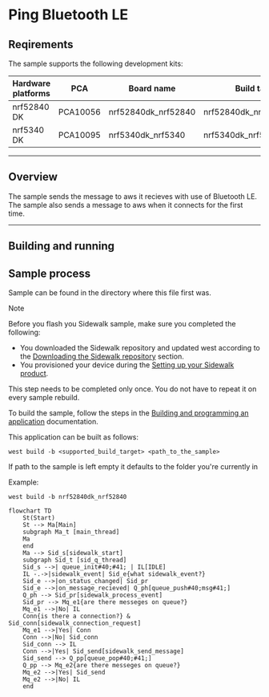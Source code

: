# Ping Bluetooth LE

## Reqirements

The sample supports the following development kits:

|Hardware platforms|PCA|Board name|Build target|
|---|---|---|---|
|nrf52840 DK|PCA10056|nrf52840dk_nrf52840|nrf52840dk_nrf52840|
|nrf5340 DK|PCA10095|nrf5340dk_nrf5340|nrf5340dk_nrf5340_cpuapp|

---

## Overview

The sample sends the message to aws it recieves with use of Bluetooth LE. The sample also sends a message to aws when it connects for the first time.

---

## Building and running

## Sample process

Sample can be found in the directory where this file first was.

> [!NOTE]
>
> Before you flash you Sidewalk sample, make sure you completed the following:
> * You downloaded the Sidewalk repository and updated west according to the [Downloading the Sidewalk repository](https://nrfconnect.github.io/sdk-sidewalk/setting_up_sidewalk_environment/setting_up_sdk.html#dk-building-sample-app) section.
> * You provisioned your device during the [Setting up your Sidewalk product](https://nrfconnect.github.io/sdk-sidewalk/setting_up_sidewalk_environment/setting_up_sidewalk_product.html#setting-up-sidewalk-product).
> 
> This step needs to be completed only once. You do not have to repeat it on every sample rebuild.

To build the sample, follow the steps in the [Building and programming an application](#) documentation. 

This application can be built as follows:

```
west build -b <supported_build_target> <path_to_the_sample>
```

If path to the sample is left empty it defaults to the folder you're currently in 

Example:

```
west build -b nrf52840dk_nrf52840
```

```mermaid
flowchart TD
    St(Start)
    St --> Ma[Main]
    subgraph Ma_t [main_thread]
    Ma
    end
    Ma --> Sid_s[sidewalk_start]
    subgraph Sid_t [sid_q_thread]
    Sid_s -->| queue_init#40;#41; | IL[IDLE]
    IL -.->|sidewalk_event| Sid_e{what sidewalk_event?}
    Sid_e -->|on_status_changed| Sid_pr
    Sid_e -->|on_message_recieved| Q_ph[queue_push#40;msg#41;]
    Q_ph --> Sid_pr[sidewalk_process_event]
    Sid_pr --> Mq_e1{are there messeges on queue?}
    Mq_e1 -->|No| IL
    Conn{is there a connection?} & Sid_conn[sidewalk_connection_request]
    Mq_e1 -->|Yes| Conn
    Conn -->|No| Sid_conn
    Sid_conn --> IL
    Conn -->|Yes| Sid_send[sidewalk_send_message]
    Sid_send --> Q_pp[queue_pop#40;#41;]
    Q_pp --> Mq_e2{are there messeges on queue?}
    Mq_e2 -->|Yes| Sid_send
    Mq_e2 -->|No| IL
    end
```